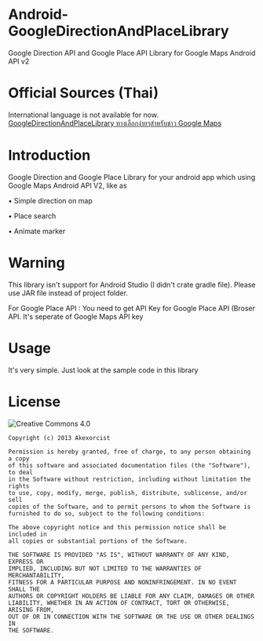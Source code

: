 Android-GoogleDirectionAndPlaceLibrary
======================================

Google Direction API and Google Place API Library for Google Maps Android API v2


Official Sources (Thai)
======================================
International language is not available for now. 
[GoogleDirectionAndPlaceLibrary ทางเลือกง่ายๆสำหรับชาว Google Maps](http://www.akexorcist.com/2014/04/android-code-googledirectionandplacelib.html)



Introduction
======================================
Google Direction and Google Place Library for your android app which using Google Maps Android API V2, like as

  • Simple direction on map

  • Place search 

  • Animate marker
  
  
Warning
======================================
This library isn't support for Android Studio (I didn't crate gradle file). Please use JAR file instead of project folder.

For Google Place API : You need to get API Key for Google Place API (Broser API. It's seperate of Google Maps API key 


Usage 
======================================
It's very simple. Just look at the sample code in this library


License
======================================
![Creative Commons 4.0](http://i.creativecommons.org/l/by/4.0/88x31.png)

```text
Copyright (c) 2013 Akexorcist

Permission is hereby granted, free of charge, to any person obtaining a copy
of this software and associated documentation files (the "Software"), to deal
in the Software without restriction, including without limitation the rights
to use, copy, modify, merge, publish, distribute, sublicense, and/or sell
copies of the Software, and to permit persons to whom the Software is
furnished to do so, subject to the following conditions:

The above copyright notice and this permission notice shall be included in
all copies or substantial portions of the Software.

THE SOFTWARE IS PROVIDED "AS IS", WITHOUT WARRANTY OF ANY KIND, EXPRESS OR
IMPLIED, INCLUDING BUT NOT LIMITED TO THE WARRANTIES OF MERCHANTABILITY,
FITNESS FOR A PARTICULAR PURPOSE AND NONINFRINGEMENT. IN NO EVENT SHALL THE
AUTHORS OR COPYRIGHT HOLDERS BE LIABLE FOR ANY CLAIM, DAMAGES OR OTHER
LIABILITY, WHETHER IN AN ACTION OF CONTRACT, TORT OR OTHERWISE, ARISING FROM,
OUT OF OR IN CONNECTION WITH THE SOFTWARE OR THE USE OR OTHER DEALINGS IN
THE SOFTWARE.

```
